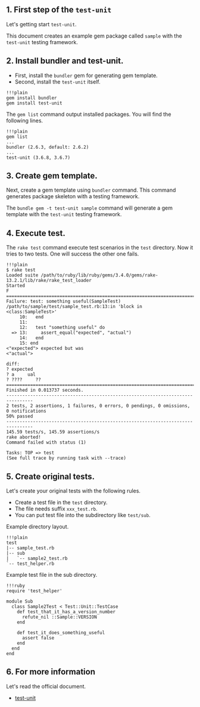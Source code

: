 ## 1. First step of the `test-unit`

Let's getting start `test-unit`.

This document creates an example gem package called `sample` with the `test-unit` testing framework.

## 2. Install bundler and test-unit.

* First, install the `bundler` gem for generating gem template.
* Second, install the `test-unit` itself.

~~~
!!!plain
gem install bundler
gem install test-unit
~~~

The `gem list` command output installed packages.
You will find the following lines.

~~~
!!!plain
gem list
...
bundler (2.6.3, default: 2.6.2)
...
test-unit (3.6.8, 3.6.7)
~~~

## 3. Create gem template.

Next, create a gem template using `bundler` command.
This command generates package skeleton with a testing framework.

The `bundle gem -t test-unit sample` command will generate a gem template with the `test-unit` testing framework.

## 4. Execute test.

The `rake test` command execute test scenarios in the `test` directory.
Now it tries to two tests. One will success the other one fails.

~~~
!!!plain
$ rake test
Loaded suite /path/to/ruby/lib/ruby/gems/3.4.0/gems/rake-13.2.1/lib/rake/rake_test_loader
Started
F
================================================================================
Failure: test: something useful(SampleTest)
/path/to/sample/test/sample_test.rb:13:in 'block in <class:SampleTest>'
     10:   end
     11:
     12:   test "something useful" do
  => 13:     assert_equal("expected", "actual")
     14:   end
     15: end
<"expected"> expected but was
<"actual">

diff:
? expected
? a     ual
? ????     ??
================================================================================
Finished in 0.013737 seconds.
--------------------------------------------------------------------------------
2 tests, 2 assertions, 1 failures, 0 errors, 0 pendings, 0 omissions, 0 notifications
50% passed
--------------------------------------------------------------------------------
145.59 tests/s, 145.59 assertions/s
rake aborted!
Command failed with status (1)

Tasks: TOP => test
(See full trace by running task with --trace)
~~~

## 5. Create original tests.

Let's create your original tests with the following rules.

* Create a test file in the `test` directory.
* The file needs suffix  `xxx_test.rb`.
* You can put test file into the subdirectory like `test/sub`.

Example directory layout.

~~~
!!!plain
test
|-- sample_test.rb
|-- sub
|   `-- sample2_test.rb
`-- test_helper.rb
~~~

Example test file in the sub directory.

~~~
!!!ruby
require 'test_helper'

module Sub
  class Sample2Test < Test::Unit::TestCase
    def test_that_it_has_a_version_number
      refute_nil ::Sample::VERSION
    end

    def test_it_does_something_useful
      assert false
    end
  end
end
~~~

## 6. For more information

Let's read the official document.

* [test-unit](https://test-unit.github.io/index.html)
